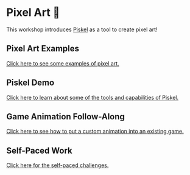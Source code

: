 # Pixel Art 🎨
This workshop introduces [Piskel](http://piskelapp.com) as a tool to create pixel art!

## Pixel Art Examples
[Click here to see some examples of pixel art.](PixelArtExamples.md)

## Piskel Demo
[Click here to learn about some of the tools and capabilities of Piskel.](PiskelDemo.md)

## Game Animation Follow-Along
[Click here to see how to put a custom animation into an existing game.](GameAnimation.md)

## Self-Paced Work
[Click here for the self-paced challenges.](AnimationChallenges.md)
